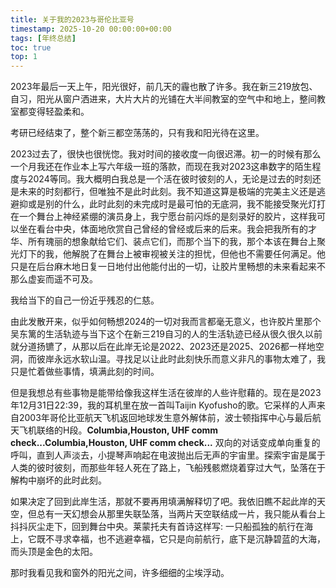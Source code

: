 ```yaml
---
title: 关于我的2023与哥伦比亚号
timestamp: 2025-10-20 00:00:00+00:00
tags: [年终总结]
toc: true
top: 1
---
```



2023年最后一天上午，阳光很好，前几天的霾也散了许多。我在新三219放包、自习，阳光从窗户洒进来，大片大片的光铺在大半间教室的空气中和地上，整间教室都变得轻盈柔和。

考研已经结束了，整个新三都空荡荡的，只有我和阳光待在这里。

2023过去了，很快也很恍惚。我对时间的接收度一向很迟滞。初一的时候有那么一个月我还在作业本上写六年级一班的落款，而现在我对2023这串数字的陌生程度与2024等同。我大概明白我总是一个活在彼时彼刻的人，无论是过去的时刻还是未来的时刻都行，但唯独不是此时此刻。我不知道这算是极端的完美主义还是逃避抑或是别的什么，此时此刻的未完成时是最可怕的无底洞，我不能接受聚光灯打在一个舞台上神经紧绷的演员身上，我宁愿台前闪烁的是刻录好的胶片，这样我可以坐在看台中央，体面地欣赏自己曾经的曾经或后来的后来。我会把我所有的才华、所有瑰丽的想象献给它们、装点它们，而那个当下的我，那个本该在舞台上聚光灯下的我，他解脱了在舞台上被审视被关注的担忧，但他也不需要任何满足。他只是在后台麻木地日复一日地付出他能付出的一切，让胶片里畅想的未来看起来不那么虚妄而遥不可及。

我给当下的自己一份近乎残忍的仁慈。

由此发散开来，似乎如何畅想2024的一切对我而言都毫无意义，也许胶片里那个吴东篱的生活轨迹与当下这个在新三219自习的人的生活轨迹已经从很久很久以前就分道扬镳了，从那以后在此岸无论是2022、2023还是2025、2026都一样地空洞，而彼岸永远水软山温。寻找足以让此时此刻快乐而意义非凡的事物太难了，我只是忙着做些事情，填满此刻的时间。

但是我想总有些事物是能带给像我这样生活在彼岸的人些许慰藉的。现在是2023年12月31日22:39，我的耳机里在放一首叫Taijin Kyofusho的歌。它采样的人声来自2003年哥伦比亚航天飞机返回地球发生意外解体前，波士顿指挥中心与最后航天飞机联络的H段。**Columbia,Houston, UHF comm check...Columbia,Houston, UHF comm check...** 双向的对话变成单向重复的呼叫，直到人声淡去，小提琴声响起在电波抛出后无声的宇宙里。探索宇宙是属于人类的彼时彼刻，而那些年轻人死在了路上，飞船残骸燃烧着穿过大气，坠落在于解构中崩坏的此时此刻。

如果决定了回到此岸生活，那就不要再用填满解释切了吧。我依旧瞧不起此岸的天空，但总有一天幻想会从那里失联坠落，当两片天空联结成一片，我只能从看台上抖抖灰尘走下，回到舞台中央。莱蒙托夫有首诗这样写: 一只船孤独的航行在海上，它既不寻求幸福，也不逃避幸福，它只是向前航行，底下是沉静碧蓝的大海，而头顶是金色的太阳。

那时我看见我和窗外的阳光之间，许多细细的尘埃浮动。







